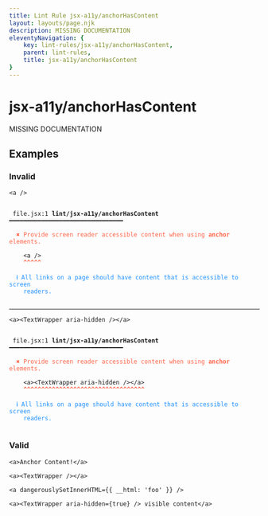 ```yaml
---
title: Lint Rule jsx-a11y/anchorHasContent
layout: layouts/page.njk
description: MISSING DOCUMENTATION
eleventyNavigation: {
	key: lint-rules/jsx-a11y/anchorHasContent,
	parent: lint-rules,
	title: jsx-a11y/anchorHasContent
}
---
```


# jsx-a11y/anchorHasContent

MISSING DOCUMENTATION

<!-- EVERYTHING BELOW IS AUTOGENERATED. SEE SCRIPTS FOLDER FOR UPDATE SCRIPTS hash(b539fc526798833a0f67924d4e67e190db343d42) -->

## Examples
### Invalid
<pre class="language-text"><code class="language-text"><<span class="token variable">a</span> <span class="token operator">/</span>></code></pre>
<pre class="language-text"><code class="language-text">
 <span style="text-decoration-style: dotted;">file.jsx:1</span> <strong>lint/jsx-a11y/anchorHasContent</strong> ━━━━━━━━━━━━━━━━━━━━━━━━━━━━━━━━

  <strong><span style="color: Tomato;">✖ </span></strong><span style="color: Tomato;">Provide screen reader accessible content when using </span><span style="color: Tomato;"><strong>anchor</strong></span><span style="color: Tomato;"> elements.</span>

    &lt;<span class="token variable">a</span> <span class="token operator">/</span>&gt;
    <span style="color: Tomato;"><strong>^</strong></span><span style="color: Tomato;"><strong>^</strong></span><span style="color: Tomato;"><strong>^</strong></span><span style="color: Tomato;"><strong>^</strong></span><span style="color: Tomato;"><strong>^</strong></span>

  <strong><span style="color: DodgerBlue;">ℹ </span></strong><span style="color: DodgerBlue;">All links on a page should have content that is accessible to screen</span>
    <span style="color: DodgerBlue;">readers.</span>

</code></pre>

---------------

<pre class="language-text"><code class="language-text"><<span class="token variable">a</span>><<span class="token variable">TextWrapper</span> <span class="token attr-name">aria-hidden</span> <span class="token operator">/</span>><<span class="token operator">/</span><span class="token variable">a</span>></code></pre>
<pre class="language-text"><code class="language-text">
 <span style="text-decoration-style: dotted;">file.jsx:1</span> <strong>lint/jsx-a11y/anchorHasContent</strong> ━━━━━━━━━━━━━━━━━━━━━━━━━━━━━━━━

  <strong><span style="color: Tomato;">✖ </span></strong><span style="color: Tomato;">Provide screen reader accessible content when using </span><span style="color: Tomato;"><strong>anchor</strong></span><span style="color: Tomato;"> elements.</span>

    &lt;<span class="token variable">a</span>&gt;&lt;<span class="token variable">TextWrapper</span> <span class="token attr-name">aria-hidden</span> <span class="token operator">/</span>&gt;&lt;<span class="token operator">/</span><span class="token variable">a</span>&gt;
    <span style="color: Tomato;"><strong>^</strong></span><span style="color: Tomato;"><strong>^</strong></span><span style="color: Tomato;"><strong>^</strong></span><span style="color: Tomato;"><strong>^</strong></span><span style="color: Tomato;"><strong>^</strong></span><span style="color: Tomato;"><strong>^</strong></span><span style="color: Tomato;"><strong>^</strong></span><span style="color: Tomato;"><strong>^</strong></span><span style="color: Tomato;"><strong>^</strong></span><span style="color: Tomato;"><strong>^</strong></span><span style="color: Tomato;"><strong>^</strong></span><span style="color: Tomato;"><strong>^</strong></span><span style="color: Tomato;"><strong>^</strong></span><span style="color: Tomato;"><strong>^</strong></span><span style="color: Tomato;"><strong>^</strong></span><span style="color: Tomato;"><strong>^</strong></span><span style="color: Tomato;"><strong>^</strong></span><span style="color: Tomato;"><strong>^</strong></span><span style="color: Tomato;"><strong>^</strong></span><span style="color: Tomato;"><strong>^</strong></span><span style="color: Tomato;"><strong>^</strong></span><span style="color: Tomato;"><strong>^</strong></span><span style="color: Tomato;"><strong>^</strong></span><span style="color: Tomato;"><strong>^</strong></span><span style="color: Tomato;"><strong>^</strong></span><span style="color: Tomato;"><strong>^</strong></span><span style="color: Tomato;"><strong>^</strong></span><span style="color: Tomato;"><strong>^</strong></span><span style="color: Tomato;"><strong>^</strong></span><span style="color: Tomato;"><strong>^</strong></span><span style="color: Tomato;"><strong>^</strong></span><span style="color: Tomato;"><strong>^</strong></span><span style="color: Tomato;"><strong>^</strong></span><span style="color: Tomato;"><strong>^</strong></span>

  <strong><span style="color: DodgerBlue;">ℹ </span></strong><span style="color: DodgerBlue;">All links on a page should have content that is accessible to screen</span>
    <span style="color: DodgerBlue;">readers.</span>

</code></pre>
### Valid
<pre class="language-text"><code class="language-text"><<span class="token variable">a</span>>Anchor Content!<<span class="token operator">/</span><span class="token variable">a</span>></code></pre>
<pre class="language-text"><code class="language-text"><<span class="token variable">a</span>><<span class="token variable">TextWrapper</span> <span class="token operator">/</span>><<span class="token operator">/</span><span class="token variable">a</span>></code></pre>
<pre class="language-text"><code class="language-text"><<span class="token variable">a</span> <span class="token attr-name">dangerouslySetInnerHTML</span><span class="token operator">=</span><span class="token punctuation">{</span><span class="token punctuation">{</span> <span class="token variable">__html</span><span class="token punctuation">:</span> <span class="token string">&apos;foo&apos;</span> <span class="token punctuation">}</span><span class="token punctuation">}</span> <span class="token operator">/</span>></code></pre>
<pre class="language-text"><code class="language-text"><<span class="token variable">a</span>><<span class="token variable">TextWrapper</span> <span class="token attr-name">aria-hidden</span><span class="token operator">=</span><span class="token punctuation">{</span><span class="token boolean">true</span><span class="token punctuation">}</span> <span class="token operator">/</span>> visible content<<span class="token operator">/</span><span class="token variable">a</span>></code></pre>
